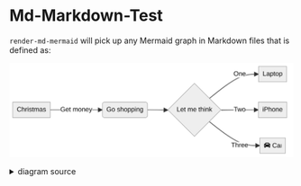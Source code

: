 
# Md-Markdown-Test

`render-md-mermaid` will pick up any Mermaid graph in Markdown files that is defined as:

![rendered image description](test/demo/to/image3.png)
<details>
  <summary>diagram source</summary>
  This details block is collapsed by default when viewed in GitHub. This hides the mermaid graph definition, while the rendered image
  linked above is shown. The details tag has to follow the image tag. (newlines allowed)

```mermaid
graph TD;
    A-->B;
    A-->C;
    B-->D;
    C-->D;
```  
  
</details>


